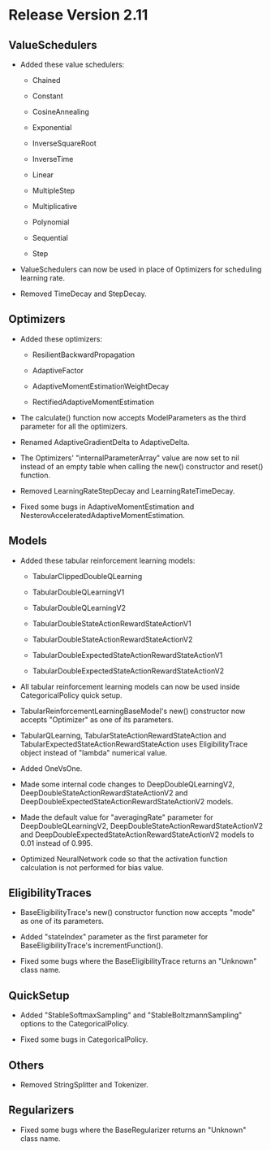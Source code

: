 # Release Version 2.11

## ValueSchedulers

* Added these value schedulers:

	* Chained
	
	* Constant
	
	* CosineAnnealing
	
	* Exponential
	
	* InverseSquareRoot
	
	* InverseTime
	
	* Linear
	
	* MultipleStep
	
	* Multiplicative
	
	* Polynomial
	
	* Sequential

	* Step

* ValueSchedulers can now be used in place of Optimizers for scheduling learning rate.

* Removed TimeDecay and StepDecay.

## Optimizers

* Added these optimizers:

	* ResilientBackwardPropagation

 	* AdaptiveFactor

	* AdaptiveMomentEstimationWeightDecay

 	* RectifiedAdaptiveMomentEstimation 

* The calculate() function now accepts ModelParameters as the third parameter for all the optimizers.

* Renamed AdaptiveGradientDelta to AdaptiveDelta. 

* The Optimizers' "internalParameterArray" value are now set to nil instead of an empty table when calling the new() constructor and reset() function.

* Removed LearningRateStepDecay and LearningRateTimeDecay.

* Fixed some bugs in AdaptiveMomentEstimation and NesterovAcceleratedAdaptiveMomentEstimation.

## Models

* Added these tabular reinforcement learning models:

	* TabularClippedDoubleQLearning

	* TabularDoubleQLearningV1

	* TabularDoubleQLearningV2

	* TabularDoubleStateActionRewardStateActionV1

	* TabularDoubleStateActionRewardStateActionV2

	* TabularDoubleExpectedStateActionRewardStateActionV1

	* TabularDoubleExpectedStateActionRewardStateActionV2

* All tabular reinforcement learning models can now be used inside CategoricalPolicy quick setup. 

* TabularReinforcementLearningBaseModel's new() constructor now accepts "Optimizer" as one of its parameters.

* TabularQLearning, TabularStateActionRewardStateAction and TabularExpectedStateActionRewardStateAction uses EligibilityTrace object instead of "lambda" numerical value.

* Added OneVsOne.

* Made some internal code changes to DeepDoubleQLearningV2, DeepDoubleStateActionRewardStateActionV2 and DeepDoubleExpectedStateActionRewardStateActionV2 models.

* Made the default value for "averagingRate" parameter for DeepDoubleQLearningV2, DeepDoubleStateActionRewardStateActionV2 and DeepDoubleExpectedStateActionRewardStateActionV2 models to 0.01 instead of 0.995.

* Optimized NeuralNetwork code so that the activation function calculation is not performed for bias value.

## EligibilityTraces

* BaseEligibilityTrace's new() constructor function now accepts "mode" as one of its parameters.

* Added "stateIndex" parameter as the first parameter for BaseEligibilityTrace's incrementFunction().

* Fixed some bugs where the BaseEligibilityTrace returns an "Unknown" class name.

## QuickSetup

* Added "StableSoftmaxSampling" and "StableBoltzmannSampling" options to the CategoricalPolicy.

* Fixed some bugs in CategoricalPolicy.

## Others

* Removed StringSplitter and Tokenizer.

## Regularizers

* Fixed some bugs where the BaseRegularizer returns an "Unknown" class name.
